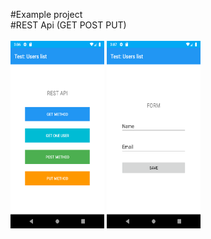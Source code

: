 #Example project <br>
#REST Api (GET POST PUT) <br><br>
<img height="300" src="1.png" width="150"/>
<img height="300" src="2.png" width="150"/>
